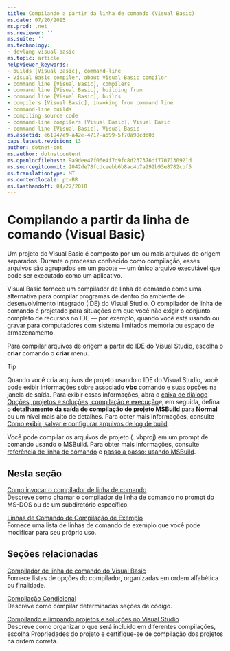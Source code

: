 ```yaml
---
title: Compilando a partir da linha de comando (Visual Basic)
ms.date: 07/20/2015
ms.prod: .net
ms.reviewer: ''
ms.suite: ''
ms.technology:
- devlang-visual-basic
ms.topic: article
helpviewer_keywords:
- builds [Visual Basic], command-line
- Visual Basic compiler, about Visual Basic compiler
- command line [Visual Basic], compilers
- command line [Visual Basic], building from
- command line [Visual Basic], builds
- compilers [Visual Basic], invoking from command line
- command-line builds
- compiling source code
- command-line compilers [Visual Basic], Visual Basic
- command line [Visual Basic], Visual Basic
ms.assetid: e61947e9-a42e-4717-a699-5f70a98cdd03
caps.latest.revision: 13
author: dotnet-bot
ms.author: dotnetcontent
ms.openlocfilehash: 9a9dee47f06e4f7d9fc8d237376df7707130921d
ms.sourcegitcommit: 2042de78fcdceebb6b8ac4b7a292b93e8782cbf5
ms.translationtype: MT
ms.contentlocale: pt-BR
ms.lasthandoff: 04/27/2018
---
```

# <a name="building-from-the-command-line-visual-basic"></a>Compilando a partir da linha de comando (Visual Basic)
Um projeto do Visual Basic é composto por um ou mais arquivos de origem separados. Durante o processo conhecido como compilação, esses arquivos são agrupados em um pacote — um único arquivo executável que pode ser executado como um aplicativo.  
  
 Visual Basic fornece um compilador de linha de comando como uma alternativa para compilar programas de dentro do ambiente de desenvolvimento integrado (IDE) do Visual Studio. O compilador de linha de comando é projetado para situações em que você não exigir o conjunto completo de recursos no IDE — por exemplo, quando você está usando ou gravar para computadores com sistema limitados memória ou espaço de armazenamento.  
  
  Para compilar arquivos de origem a partir do IDE do Visual Studio, escolha o **criar** comando o **criar** menu.  
  
> [!TIP]
>  Quando você cria arquivos de projeto usando o IDE do Visual Studio, você pode exibir informações sobre associado **vbc** comando e suas opções na janela de saída. Para exibir essas informações, abra o [caixa de diálogo Opções, projetos e soluções, compilação e execução](/visualstudio/ide/reference/options-dialog-box-projects-and-solutions-build-and-run)e, em seguida, defina o **detalhamento da saída de compilação de projeto MSBuild** para **Normal** ou um nível mais alto de detalhes. Para obter mais informações, consulte [Como exibir, salvar e configurar arquivos de log de build](http://msdn.microsoft.com/library/75d38b76-26d6-4f43-bbe7-cbacd7cc81e7).  
  
 Você pode compilar os arquivos de projeto (. vbproj) em um prompt de comando usando o MSBuild. Para obter mais informações, consulte [referência de linha de comando](/visualstudio/msbuild/msbuild-command-line-reference) e [passo a passo: usando MSBuild](/visualstudio/msbuild/walkthrough-using-msbuild).  
  
## <a name="in-this-section"></a>Nesta seção  
 [Como invocar o compilador de linha de comando](../../../visual-basic/reference/command-line-compiler/how-to-invoke-the-command-line-compiler.md)  
 Descreve como chamar o compilador de linha de comando no prompt do MS-DOS ou de um subdiretório específico.  
  
 [Linhas de Comando de Compilação de Exemplo](../../../visual-basic/reference/command-line-compiler/sample-compilation-command-lines.md)  
 Fornece uma lista de linhas de comando de exemplo que você pode modificar para seu próprio uso.  
  
## <a name="related-sections"></a>Seções relacionadas  
 [Compilador de linha de comando do Visual Basic](../../../visual-basic/reference/command-line-compiler/index.md)  
 Fornece listas de opções do compilador, organizadas em ordem alfabética ou finalidade.  
  
 [Compilação Condicional](../../../visual-basic/programming-guide/program-structure/conditional-compilation.md)  
 Descreve como compilar determinadas seções de código.  
  
 [Compilando e limpando projetos e soluções no Visual Studio](/visualstudio/ide/building-and-cleaning-projects-and-solutions-in-visual-studio)  
 Descreve como organizar o que será incluído em diferentes compilações, escolha Propriedades do projeto e certifique-se de compilação dos projetos na ordem correta.
